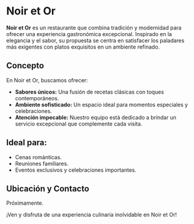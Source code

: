 # Noir et Or

**Noir et Or** es un restaurante que combina tradición y modernidad para ofrecer una experiencia gastronómica excepcional. Inspirado en la elegancia y el sabor, su propuesta se centra en satisfacer los paladares más exigentes con platos exquisitos en un ambiente refinado.

## Concepto

En Noir et Or, buscamos ofrecer:
- **Sabores únicos:** Una fusión de recetas clásicas con toques contemporáneos.
- **Ambiente sofisticado:** Un espacio ideal para momentos especiales y celebraciones.
- **Atención impecable:** Nuestro equipo está dedicado a brindar un servicio excepcional que complemente cada visita.

## Ideal para:
- Cenas románticas.
- Reuniones familiares.
- Eventos exclusivos y celebraciones importantes.

## Ubicación y Contacto
Próximamente.

¡Ven y disfruta de una experiencia culinaria inolvidable en Noir et Or!
